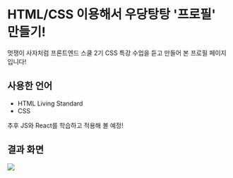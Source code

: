 # HTML/CSS 이용해서 우당탕탕 '프로필' 만들기!

멋쟁이 사자처럼 프론트엔드 스쿨 2기 CSS 특강 수업을 듣고 만들어 본 프로필 페이지 입니다!

## 사용한 언어

- HTML Living Standard
- CSS

추후 JS와 React를 학습하고 적용해 볼 예정!

## 결과 화면

![](https://media.vlpt.us/images/nu11/post/f0c1bfe0-214a-458c-a089-52837ca07c28/screencapture-127-0-0-1-5500-index-html-2022-04-02-04_13_34.png)
